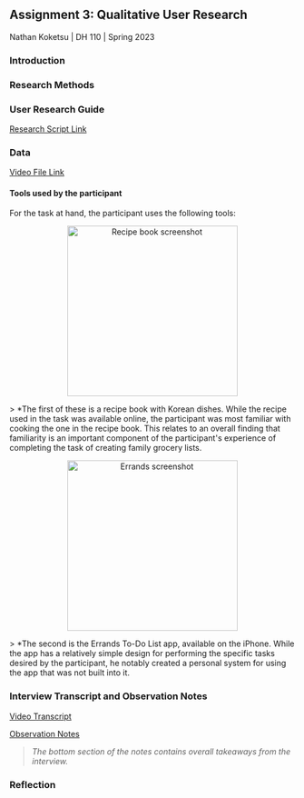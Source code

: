 ## Assignment 3: Qualitative User Research

Nathan Koketsu | DH 110 | Spring 2023

### Introduction

### Research Methods

### User Research Guide
[Research Script Link](https://docs.google.com/document/d/1zO0nbDOMFNUVtGcs7a_ccTqCjiW5f6GxtygapdvpehA/edit?usp=sharing)

### Data
[Video File Link](https://drive.google.com/file/d/1ZzGsyl6YBei5xzFbfDdraOVIq_LBHwlx/view?usp=sharing)

#### Tools used by the participant
For the task at hand, the participant uses the following tools:
<p align="center">
  <img src="https://user-images.githubusercontent.com/130080795/234234593-d709a1cf-3d86-4083-8b1f-6f9274cccfd5.jpg" alt="Recipe book screenshot" height = "300px"/>
</p>
> *The first of these is a recipe book with Korean dishes. While the recipe used in the task was available online, the participant was most familiar with cooking the one in the recipe book. This relates to an overall finding that familiarity is an important component of the participant's experience of completing the task of creating family grocery lists.

<p align="center">
  <img src="https://user-images.githubusercontent.com/130080795/234233501-9e1bd5c4-8d35-4307-9e63-f3d608364d93.jpg" alt="Errands screenshot" height = "300px"/>
</p>
> *The second is the Errands To-Do List app, available on the iPhone. While the app has a relatively simple design for performing the specific tasks desired by the participant, he notably created a personal system for using the app that was not built into it.

### Interview Transcript and Observation Notes
[Video Transcript](https://docs.google.com/document/d/1NmiQw7aMYOMDSH_5TOqCIPN67jdOYdGw/edit?usp=sharing&ouid=105847283188127683566&rtpof=true&sd=true)

[Observation Notes](https://docs.google.com/document/d/19m810ZN86nx8r3Oq1NkDb3GRC22yRzJbk1tVEKjh3IM/edit?usp=sharing)
> *The bottom section of the notes contains overall takeaways from the interview.*

### Reflection

